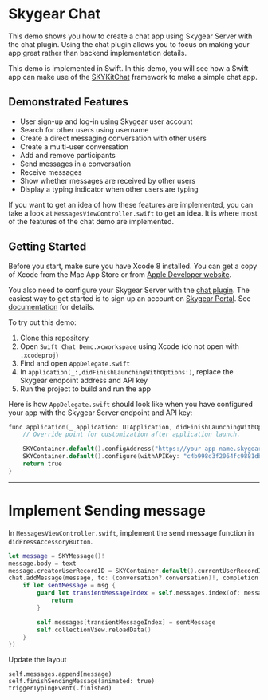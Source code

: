 # Skygear Chat

This demo shows you how to create a chat app using Skygear Server with the chat
plugin. Using the chat plugin allows you to focus on making your app great
rather than backend implementation details.

This demo is implemented in Swift. In this demo, you will see how a Swift
app can make use of the [SKYKitChat](https://github.com/skygeario/chat-SDK-iOS)
framework to make a simple chat app.

## Demonstrated Features

* User sign-up and log-in using Skygear user account
* Search for other users using username
* Create a direct messaging conversation with other users
* Create a multi-user conversation
* Add and remove participants
* Send messages in a conversation
* Receive messages
* Show whether messages are received by other users
* Display a typing indicator when other users are typing

If you want to get an idea of how these features are implemented, you can
take a look at `MessagesViewController.swift` to get an idea. It is where
most of the features of the chat demo are implemented.

## Getting Started

Before you start, make sure you have Xcode 8 installed. You can get
a copy of Xcode from the Mac App Store or from [Apple Developer
website](https://developer.apple.com/).

You also need to configure your Skygear Server with the [chat
plugin](https://github.com/SkygearIO/chat/). The easiest way to get started
is to sign up an account on [Skygear Portal](https://portal.skygear.io/). See
[documentation](https://docs.skygear.io/) for details.

To try out this demo:

1. Clone this repository
2. Open `Swift Chat Demo.xcworkspace` using Xcode (do not open with
   `.xcodeproj`)
3. Find and open `AppDelegate.swift`
4. In `application(_:,didFinishLaunchingWithOptions:)`, replace the Skygear
   endpoint address and API key
5. Run the project to build and run the app

Here is how `AppDelegate.swift` should look like when you have configured
your app with the Skygear Server endpoint and API key:

```objective-c
func application(_ application: UIApplication, didFinishLaunchingWithOptions launchOptions: [UIApplicationLaunchOptionsKey: Any]?) -> Bool {
    // Override point for customization after application launch.

    SKYContainer.default().configAddress("https://your-app-name.skygeario.com")
    SKYContainer.default().configure(withAPIKey: "c4b998d3f2064fc9881db8822fbcd5d7")
    return true
}
```

---

# Implement Sending message

In `MessagesViewController.swift`, implement the send message function in `didPressAccessoryButton`. 

```swift
let message = SKYMessage()!
message.body = text
message.creatorUserRecordID = SKYContainer.default().currentUserRecordID
chat.addMessage(message, to: (conversation?.conversation)!, completion: { (msg, _) in
    if let sentMessage = msg {
        guard let transientMessageIndex = self.messages.index(of: message) else {
            return
        }

        self.messages[transientMessageIndex] = sentMessage
        self.collectionView.reloadData()
    }
})

```

Update the layout

```
self.messages.append(message)
self.finishSendingMessage(animated: true)
triggerTypingEvent(.finished)
```
